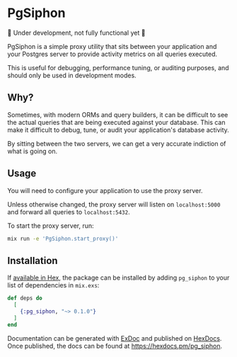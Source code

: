 # PgSiphon

🚧 Under development, not fully functional yet 🚧

PgSiphon is a simple proxy utility that sits between your application and your Postgres server to provide activity metrics on all queries executed. 

This is useful for debugging, performance tuning, or auditing purposes, and should only be used in development modes.

## Why?

Sometimes, with modern ORMs and query builders, it can be difficult to see the actual queries that are being executed against your database. This can make it difficult to debug, tune, or audit your application's database activity.

By sitting between the two servers, we can get a very accurate indiction of what is going on.

## Usage

You will need to configure your application to use the proxy server.

Unless otherwise changed, the proxy server will listen on `localhost:5000` and forward all queries to `localhost:5432`.

To start the proxy server, run:

```bash
mix run -e 'PgSiphon.start_proxy()'
```

## Installation

If [available in Hex](https://hex.pm/docs/publish), the package can be installed
by adding `pg_siphon` to your list of dependencies in `mix.exs`:

```elixir
def deps do
  [
    {:pg_siphon, "~> 0.1.0"}
  ]
end
```

Documentation can be generated with [ExDoc](https://github.com/elixir-lang/ex_doc)
and published on [HexDocs](https://hexdocs.pm). Once published, the docs can
be found at <https://hexdocs.pm/pg_siphon>.

